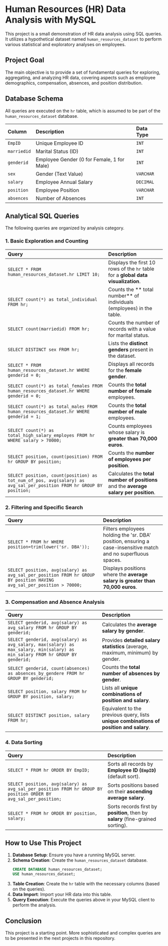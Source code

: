 # Human Resources (HR) Data Analysis with MySQL

This project is a small demonstration of HR data analysis using SQL queries. It utilizes a hypothetical dataset named `human_resources_dataset` to perform various statistical and exploratory analyses on employees.

## Project Goal

The main objective is to provide a set of fundamental queries for exploring, aggregating, and analyzing HR data, covering aspects such as employee demographics, compensation, absences, and position distribution.

## Database Schema

All queries are executed on the `hr` table, which is assumed to be part of the `human_resources_dataset` database.

| Column | Description | Data Type|
| :--- | :--- | :--- |
| `EmpID` | Unique Employee ID | `INT` |
| `marriedid` | Marital Status (ID) | `INT` |
| `genderid` | Employee Gender (0 for Female, 1 for Male) | `INT` |
| `sex` | Gender (Text Value) | `VARCHAR` |
| `salary` | Employee Annual Salary | `DECIMAL` |
| `position` | Employee Position | `VARCHAR` |
| `absences` | Number of Absences | `INT` |

## Analytical SQL Queries

The following queries are organized by analysis category.

### 1. Basic Exploration and Counting

| Query | Description |
| :--- | :--- |
| `SELECT * FROM human_resources_dataset.hr LIMIT 10;` | Displays the first 10 rows of the `hr` table for a **global data visualization**. |
| `SELECT count(*) as total_individual FROM hr;` | Counts the ** total number** of individuals (employees) in the table. |
| `SELECT count(marriedid) FROM hr;` | Counts the number of records with a value for marital status. |
| `SELECT DISTINCT sex FROM hr;` | Lists the **distinct genders** present in the dataset. |
| `SELECT * FROM human_resources_dataset.hr WHERE genderid = 0;` | Displays all records for the **female gender**. |
| `SELECT count(*) as total_females FROM human_resources_dataset.hr WHERE genderid = 0;` | Counts the **total number of female** employees. |
| `SELECT count(*) as total_males FROM human_resources_dataset.hr WHERE genderid = 1;` | Counts the **total number of male** employees. |
| `SELECT count(*) as total_high_salary_employes FROM hr WHERE salary > 70000;` | Counts employees whose salary is **greater than 70,000 euros**. |
| `SELECT position, count(position) FROM hr GROUP BY position;` | Counts the **number of employees per position**. |
| `SELECT position, count(position) as tot_num_of_pos, avg(salary) as avg_sal_per_position FROM hr GROUP BY position;` | Calculates the **total number of positions** and the **average salary per position**. |

### 2. Filtering and Specific Search

| Query | Description |
| :--- | :--- |
| `SELECT * FROM hr WHERE position=trim(lower('sr. DBA'));` | Filters employees holding the 'sr. DBA' position, ensuring a case-insensitive match and no superfluous spaces. |
| `SELECT position, avg(salary) as avg_sal_per_position FROM hr GROUP BY position HAVING avg_sal_per_position > 70000;` | Displays positions where the **average salary is greater than 70,000 euros**. |

### 3. Compensation and Absence Analysis

| Query | Description |
| :--- | :--- |
| `SELECT genderid, avg(salary) as avg_salary FROM hr GROUP BY genderid;` | Calculates the **average salary by gender**. |
| `SELECT genderid, avg(salary) as avg_salary, max(salary) as max_salary, min(salary) as min_salary FROM hr GROUP BY genderid;` | Provides **detailed salary statistics** (average, maximum, minimum) by gender. |
| `SELECT genderid, count(absences) as absences_by_gendere FROM hr GROUP BY genderid;` | Counts the **total number of absences by gender**. |
| `SELECT position, salary FROM hr GROUP BY position, salary;` | Lists all **unique combinations of position and salary**. |
| `SELECT DISTINCT position, salary FROM hr;` | Equivalent to the previous query, lists **unique combinations of position and salary**. |

### 4. Data Sorting

| Query | Description |
| :--- | :--- |
| `SELECT * FROM hr ORDER BY EmpID;` | Sorts all records by **Employee ID (`EmpID`)** (default sort). |
| `SELECT position, avg(salary) as avg_sal_per_position FROM hr GROUP BY position ORDER BY avg_sal_per_position;` | Sorts positions based on their **ascending average salary**. |
| `SELECT * FROM hr ORDER BY position, salary;` | Sorts records first by **position**, then by **salary** (fine-grained sorting). |

## How to Use This Project

1.  **Database Setup**: Ensure you have a running MySQL server.
2.  **Schema Creation**: Create the `human_resources_dataset` database.
    ```sql
    CREATE DATABASE human_resources_dataset;
    USE human_resources_dataset;
    ```
3.  **Table Creation**: Create the `hr` table with the necessary columns (based on the queries).
4.  **Data Import**: Import your HR data into this table.
5.  **Query Execution**: Execute the queries above in your MySQL client to perform the analysis.

## Conclusion

This project is a starting point. More sophisticated and complex queries are to be presented in the next projects in this repository.

